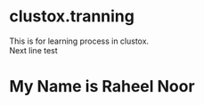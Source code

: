 # clustox.tranning
This is for learning process in clustox.
<br>
Next line test 
<h1>My Name is Raheel Noor</h1>
